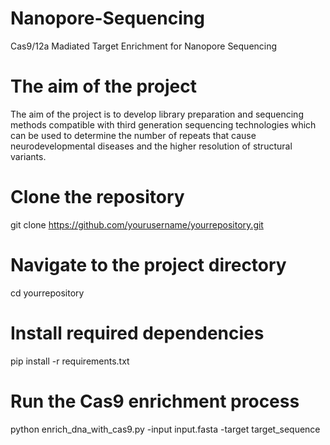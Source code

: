 # Nanopore-Sequencing
Cas9/12a Madiated Target Enrichment for Nanopore Sequencing

# The aim of the project 
The aim of the project is to develop library preparation and sequencing methods compatible with third generation sequencing technologies which can be used to determine the number of repeats that cause neurodevelopmental diseases and the higher resolution of structural variants.



# Clone the repository
git clone https://github.com/yourusername/yourrepository.git

# Navigate to the project directory
cd yourrepository

# Install required dependencies
pip install -r requirements.txt

# Run the Cas9 enrichment process
python enrich_dna_with_cas9.py -input input.fasta -target target_sequence
